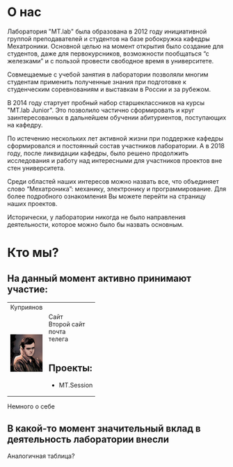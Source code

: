 ---
---

# О нас

Лаборатория "MT.lab" была образована в 2012 году инициативной группой преподавателей и студентов на базе робокружка кафедры Мехатроники. Основной целью на момент открытия было создание для студентов, даже для первокурсников, возможности пообщаться “с железками” и с пользой провести свободное время в университете.

Совмещаемые с учебой занятия в лаборатории позволяли многим студентам применить полученные знания при подготовке к студенческим соревнованиям и выставкам в России и за рубежом.

В 2014 году стартует пробный набор старшеклассников на курсы "MT.lab Junior". Это позволило частично сформировать и круг заинтересованных в дальнейшем обучении абитуриентов, поступающих на кафедру.

По истечению нескольких лет активной жизни при поддержке кафедры сформировался и постоянный состав участников лаборатории. А в 2018 году, после ликвидации кафедры, было решено продолжить исследования и работу над интересными для участников проектов вне стен университета.

Среди областей наших интересов можно назвать все, что объединяет слово “Мехатроника”: механику, электронику и программирование. Для более подробного ознакомления Вы можете перейти на страницу наших проектов.

Исторически, у лаборатории никогда не было направления деятельности, которое можно было бы назвать основным.

# Кто мы?

## На данный момент активно принимают участие:
<table style="width:40%">
    <tr>
        <td style="width:20% align:center">
            Куприянов
        </td>
        <td style="width:20% align:center">
        </td>
    </tr>
    <tr>
        <td>
        <img src="ku.jpeg" width="100%" height="100%">
        </td>
        <td>
            Сайт<br>
            Второй сайт<br>
            почта<br>
            телега<br>
            <br>
            <h2>Проекты:</h2>
            <ul>
                <li>MT.Session</li>
            </ul>
        </td>
    </tr>
</table>
 Немного о себе



## В какой-то момент значительный вклад в деятельность лаборатории внесли

Аналогичная таблица?

